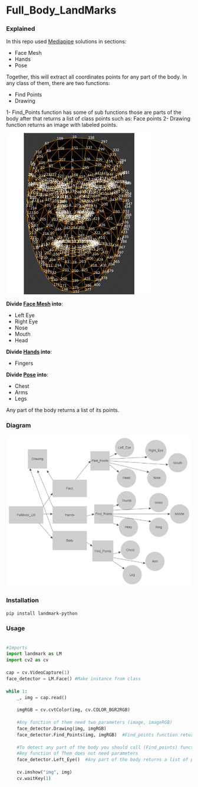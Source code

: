 # Full_Body_LandMarks

### Explained

In this repo used [Mediapipe](https://google.github.io/mediapipe/solutions/solutions.html) solutions in sections:

- Face Mesh
- Hands
- Pose

Together, this will extract all coordinates points for any part of the body.
In any class of them, there are two functions:
- Find Points
- Drawing

1- Find_Points function has some of sub functions those are parts of the body after that returns a list of class points such as: Face points
2- Drawing function returns an image with labeled points.

![alt text](Landmarks.gif)


**Divide [Face Mesh](https://google.github.io/mediapipe/solutions/face_mesh.html) into**:

- Left Eye
- Right Eye
- Nose
- Mouth
- Head

**Divide [Hands](https://google.github.io/mediapipe/solutions/hands.html) into**:

- Fingers

**Divide [Pose](https://google.github.io/mediapipe/solutions/pose.html) into**:

- Chest
- Arms
- Legs

Any part of the body returns a list of its points.

### Diagram

![alt text](Project.jpg)



### Installation
```bash
pip install landmark-python

```
### Usage

```python

#Imports
import landmark as LM
import cv2 as cv

cap = cv.VideoCapture(1)
face_detector = LM.Face() #Make instance from class

while 1:
    _, img = cap.read()

    imgRGB = cv.cvtColor(img, cv.COLOR_BGR2RGB)

    #Any function of them need two parameters (image, imageRGB)
    face_detector.Drawing(img, imgRGB)
    face_detector.Find_Points(img, imgRGB)  #Find_points function returns a list of all points in the class

    #To detect any part of the body you should call (Find_points) function
    #Any function of Them does not need parameters
    face_detector.Left_Eye()  #Any part of the body returns a list of points for this part

    cv.imshow("img", img)
    cv.waitKey(1)
```
